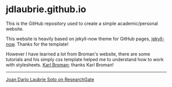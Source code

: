 # jdlaubrie.github.io

This is the GitHub repository used to create a simple academic/personal website.

This website is heavily based on jekyll-now theme for GitHub pages, [jekyll-now](https://github.com/barryclark/jekyll-now). Thanks for the template!

However I have learned a lot from Broman's website, there are some tutorials and his simply css template helped me to understand how to work with stylesheets. [Karl Broman](http://kbroman.org); thanks Karl Broman!

---
<a href="https://www.researchgate.net/profile/Joan_Laubrie_Soto">Joan Darío Laubrie Soto on ResearchGate</a>
